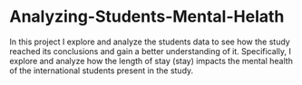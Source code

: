 # Analyzing-Students-Mental-Helath
In this project I explore and analyze the students data to see how the study reached its conclusions and gain a better understanding of it. Specifically, I explore and analyze how the length of stay (stay) impacts the mental health of the international students present in the study.
